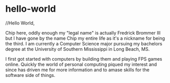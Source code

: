 # hello-world

//Hello World, 

  Chip here, oddly enough my "legal name" is actually Fredrick Brommer III but I have gone by the name Chip my 
entire life as it's a nickname for being the third. I am currently a Computer Science major pursuing my bachelors 
degree at the University of Southern Mississippi in Long Beach, MS. 

  I first got started with computers by building them and playing FPS games online. Quickly the world of personal
computing piqued my interest and since has driven me for more information and to amase skills for the software side
of things. 
